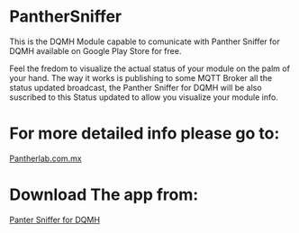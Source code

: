 # PantherSniffer
This is the DQMH Module capable to comunicate with Panther Sniffer for DQMH available on Google Play Store for free.

Feel the fredom to visualize the actual status of your module on the palm of your hand.
The way it works is publishing to some MQTT Broker all the status updated broadcast, the Panther Sniffer for DQMH will be also suscribed to this Status updated to allow you visualize your module info.

# For more detailed info please go to:
[Pantherlab.com.mx](https://panterlab.com.mx)

# Download The app from:
[Panter Sniffer for DQMH](https://play.google.com/store/apps/details?id=mx.com.pantherlab.pantherSniffer)